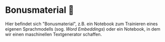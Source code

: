 # Bonusmaterial 🎉

Hier befindet sich "Bonusmaterial", z.B. ein Notebook zum Trainieren eines eigenen Sprachmodells (sog. *Word Embeddings*) oder ein Notebook, in dem wir einen maschinellen Textgenerator schaffen.